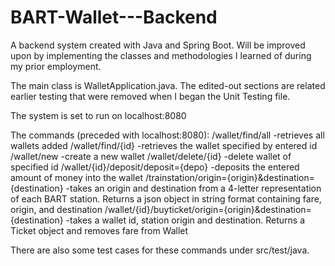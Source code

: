 # BART-Wallet---Backend
A backend system created with Java and Spring Boot. Will be improved upon by implementing the classes and methodologies I learned of during my prior employment.

The main class is WalletApplication.java. The edited-out sections are related earlier testing that were removed when I began the Unit Testing file.

The system is set to run on localhost:8080

The commands (preceded with localhost:8080):
/wallet/find/all							-retrieves all wallets added
/wallet/find/{id}							-retrieves the wallet specified by entered id
/wallet/new								-create a new wallet
/wallet/delete/{id}							-delete wallet of specified id
/wallet/{id}/deposit/deposit={depo}					-deposits the entered amount of money into the wallet
/trainstation/origin={origin}&destination={destination}			-takes an origin and destination from a 4-letter representation of each BART station.
										Returns a json object in string format containing fare, origin, and destination
/wallet/{id}/buyticket/origin={origin}&destination={destination}	-takes a wallet id, station origin and destination. Returns a Ticket object and removes
										fare from Wallet

There are also some test cases for these commands under src/test/java.
